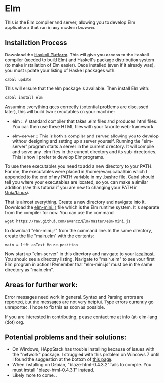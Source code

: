 Elm
===

This is the Elm compiler and server, allowing you to develop Elm applications that run in any modern browser.

Installation Process
--------------------

Download the [Haskell Platform](http://hackage.haskell.org/platform/). This will give you access to the Haskell compiler (needed to build Elm) and Haskell's package distribution system (to make installation of Elm easier). Once installed (even if it already was), you must update your listing of Haskell packages with:

    cabal update

This will ensure that the elm package is available. Then install Elm with:

    cabal install elm

Assuming everything goes correctly (potential problems are discussed later), this will build two executables on your machine:

* elm :: A standard compiler that takes .elm files and produces .html files. You can then use these HTML files with your favorite web-framework.

* elm-server :: This is both a compiler and server, allowing you to develop without designing and setting up a server yourself. Running the "elm-server" program starts a server in the current directory. It will compile and serve any .elm files in the current directory and its sub-directories. This is how I prefer to develop Elm programs.

To use these executables you need to add a new directory to your PATH. For me, the executables were placed in /home/evan/.cabal/bin which I appended to the end of my PATH variable in my .bashrc file. Cabal should tell you where your executables are located, so you can make a similar addition (see this tutorial if you are new to changing your PATH in [Unix/Linux](http://www.cyberciti.biz/faq/unix-linux-adding-path/)).

That is almost everything. Create a new directory and navigate into it. Download the [elm-mini.js](https://raw.github.com/evancz/Elm/master/elm-mini.js) file which is the Elm runtime system. It is separate from the compiler for now. You can use the command

    wget https://raw.github.com/evancz/Elm/master/elm-mini.js

to download "elm-mini.js" from the command line. In the same directory, create the file "main.elm" with the contents:

    main = lift asText Mouse.position

Now start up "elm-server" in this directory and navigate to your [localhost](http://localhost:8000/). You should see a directory listing. Navigate to "main.elm" to see your first Elm program in action! Remember that "elm-mini.js" must be in the same directory as "main.elm".

Areas for further work:
-----------------------

Error messages need work in general. Syntax and Parsing errors are reported, but the messages are not very helpful. Type errors currently go unreported. I hope to fix this as soon as possible.

If you are interested in contributing, please contact me at info (at) elm-lang (dot) org.


Potential problems and their solutions:
---------------------------------------

* On Windows, HAppStack has trouble installing because of issues with the "network" package. I struggled with this problem on Windows 7 until I found the suggestion at the bottom of [this page](http://hackage.haskell.org/trac/ghc/ticket/5159).
* When installing on Debian, "blaze-html-0.4.3.2" fails to compile. You must install "blaze-html-0.4.3.1" instead.
* Likely more to come...
